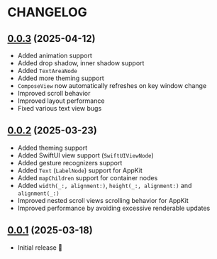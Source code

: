 # CHANGELOG

## [0.0.3](https://github.com/honghaoz/ComposeUI/releases/tag/0.0.3) (2025-04-12)

- Added animation support
- Added drop shadow, inner shadow support
- Added `TextAreaNode`
- Added more theming support
- `ComposeView` now automatically refreshes on key window change
- Improved scroll behavior
- Improved layout performance
- Fixed various text view bugs

## [0.0.2](https://github.com/honghaoz/ComposeUI/releases/tag/0.0.2) (2025-03-23)

- Added theming support
- Added SwiftUI view support (`SwiftUIViewNode`)
- Added gesture recognizers support
- Added `Text` (`LabelNode`) support for AppKit
- Added `mapChildren` support for container nodes
- Added `width(_:, alignment:)`, `height(_:, alignment:)` and `alignment(_:)`
- Improved nested scroll views scrolling behavior for AppKit
- Improved performance by avoiding excessive renderable updates

## [0.0.1](https://github.com/honghaoz/ComposeUI/releases/tag/0.0.1) (2025-03-18)

- Initial release 🎉
